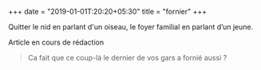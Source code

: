 +++
date = "2019-01-01T:20:20+05:30"
title = "fornier"
+++

Quitter le nid en parlant d'un oiseau, le foyer familial en parlant d’un jeune.
<!--more-->
Article en cours de rédaction

> Ca fait que ce coup-là le dernier de vos gars a fornié aussi ?
